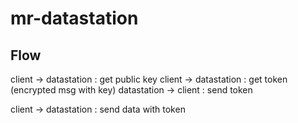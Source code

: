 # mr-datastation

## Flow

client -> datastation : get public key 
client -> datastation : get token (encrypted msg with key) 
datastation -> client : send token 
 
client -> datastation : send data with token